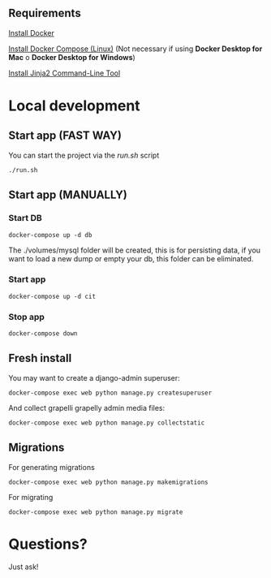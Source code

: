 ## Requirements

[Install Docker](https://docs.docker.com/engine/install/)

[Install Docker Compose (Linux)](https://docs.docker.com/compose/install/#install-compose-on-linux-systems) (Not necessary if using **Docker Desktop for Mac** o **Docker Desktop for Windows**)

[Install Jinja2 Command-Line Tool](https://pypi.org/project/j2cli/)

# Local development
## Start app (FAST WAY)

You can start the project via the _run.sh_ script

```
./run.sh
```

## Start app (MANUALLY)
### Start DB

```
docker-compose up -d db
```

The ./volumes/mysql folder will be created, this is for persisting data, if you want to load a new dump or empty your db, this folder can be eliminated.

### Start app

```
docker-compose up -d cit
```

### Stop app

```
docker-compose down
```

## Fresh install
You may want to create a django-admin superuser:

```
docker-compose exec web python manage.py createsuperuser
```

And collect grapelli grapelly admin media files:

```
docker-compose exec web python manage.py collectstatic
```

## Migrations
For generating migrations

```
docker-compose exec web python manage.py makemigrations
```

For migrating

```
docker-compose exec web python manage.py migrate
```

# Questions?

Just ask!
